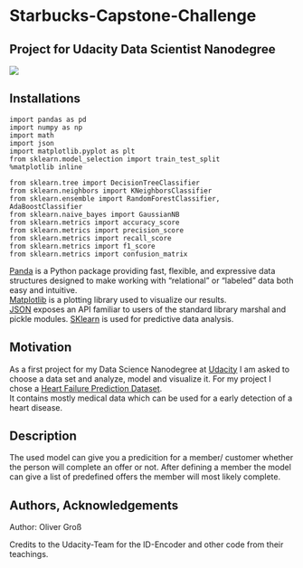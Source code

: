 # Starbucks-Capstone-Challenge
## Project for Udacity Data Scientist Nanodegree
![](https://upload.wikimedia.org/wikipedia/commons/3/3b/Udacity_logo.png)

## Installations
```
import pandas as pd
import numpy as np
import math
import json
import matplotlib.pyplot as plt
from sklearn.model_selection import train_test_split
%matplotlib inline

from sklearn.tree import DecisionTreeClassifier
from sklearn.neighbors import KNeighborsClassifier
from sklearn.ensemble import RandomForestClassifier, AdaBoostClassifier
from sklearn.naive_bayes import GaussianNB
from sklearn.metrics import accuracy_score
from sklearn.metrics import precision_score
from sklearn.metrics import recall_score
from sklearn.metrics import f1_score
from sklearn.metrics import confusion_matrix
```
[Panda](https://en.wikipedia.org/wiki/Pandas_(software)) is a Python package providing fast, flexible, and expressive data structures designed to make working with “relational” or “labeled” data both easy and intuitive. <br>
[Matplotlib](https://en.wikipedia.org/wiki/Matplotlib) is a plotting library used to visualize our results. <br>
[JSON](https://docs.python.org/3/library/json.html) exposes an API familiar to users of the standard library marshal and pickle modules.
[SKlearn](https://scikit-learn.org/stable/) is used for predictive data analysis. <br>
## Motivation
As a first project for my Data Science Nanodegree at [Udacity](https://www.udacity.com/school-of-data-science) I am asked to choose a data set and analyze, model and visualize it. For my project I chose a [Heart Failure Prediction Dataset](https://www.kaggle.com/fedesoriano/heart-failure-prediction). <br>
It contains mostly medical data which can be used for a early detection of a heart disease.

## Description
The used model can give you a predicition for a member/ customer whether the person will complete an offer or not.
After defining a member the model can give a list of predefined offers the member will most likely complete.

## Authors, Acknowledgements

Author: Oliver Groß

Credits to the Udacity-Team for the ID-Encoder and other code from their teachings.
